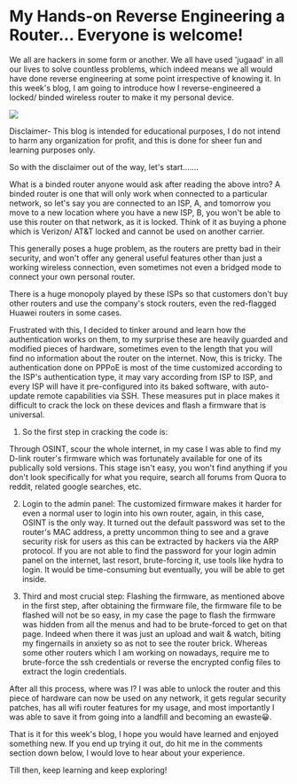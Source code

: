 # My Hands-on Reverse Engineering a Router... Everyone is welcome!

We all are hackers in some form or another. We all have used 'jugaad' in all our lives to solve countless problems, which indeed means we all would have done reverse engineering at some point irrespective of knowing it. In this week's blog, I am going to introduce how I reverse-engineered a locked/ binded wireless router to make it my personal device.

  

![](https://static.wixstatic.com/media/nsplsh_ae6d511efbea455c96386896a401fe02~mv2.jpg/v1/fill/w_925,h_616,al_c,q_85,usm_0.66_1.00_0.01,enc_auto/nsplsh_ae6d511efbea455c96386896a401fe02~mv2.jpg)

Disclaimer- This blog is intended for educational purposes, I do not intend to harm any organization for profit, and this is done for sheer fun and learning purposes only.

  

So with the disclaimer out of the way, let's start.......

What is a binded router anyone would ask after reading the above intro? A binded router is one that will only work when connected to a particular network, so let's say you are connected to an ISP, A, and tomorrow you move to a new location where you have a new ISP, B, you won't be able to use this router on that network, as it is locked. Think of it as buying a phone which is Verizon/ AT&T locked and cannot be used on another carrier.

  

This generally poses a huge problem, as the routers are pretty bad in their security, and won't offer any general useful features other than just a working wireless connection, even sometimes not even a bridged mode to connect your own personal router.

There is a huge monopoly played by these ISPs so that customers don't buy other routers and use the company's stock routers, even the red-flagged Huawei routers in some cases.

  

Frustrated with this, I decided to tinker around and learn how the authentication works on them, to my surprise these are heavily guarded and modified pieces of hardware, sometimes even to the length that you will find no information about the router on the internet. Now, this is tricky. The authentication done on PPPoE is most of the time customized according to the ISP's authentication type, it may vary according from ISP to ISP, and every ISP will have it pre-configured into its baked software, with auto-update remote capabilities via SSH. These measures put in place makes it difficult to crack the lock on these devices and flash a firmware that is universal.

  

1. So the first step in cracking the code is:

Through OSINT, scour the whole internet, in my case I was able to find my D-link router's firmware which was fortunately available for one of its publically sold versions. This stage isn't easy, you won't find anything if you don't look specifically for what you require, search all forums from Quora to reddit, related google searches, etc.

  

2. Login to the admin panel: The customized firmware makes it harder for even a normal user to login into his own router, again, in this case, OSINT is the only way. It turned out the default password was set to the router's MAC address, a pretty uncommon thing to see and a grave security risk for users as this can be extracted by hackers via the ARP protocol. If you are not able to find the password for your login admin panel on the internet, last resort, brute-forcing it, use tools like hydra to login. It would be time-consuming but eventually, you will be able to get inside.

  

  

3. Third and most crucial step: Flashing the firmware, as mentioned above in the first step, after obtaining the firmware file, the firmware file to be flashed will not be so easy, in my case the page to flash the firmware was hidden from all the menus and had to be brute-forced to get on that page. Indeed when there it was just an upload and wait & watch, biting my fingernails in anxiety so as not to see the router brick. Whereas some other routers which I am working on nowadays, require me to brute-force the ssh credentials or reverse the encrypted config files to extract the login credentials.

After all this process, where was I? I was able to unlock the router and this piece of hardware can now be used on any network, it gets regular security patches, has all wifi router features for my usage, and most importantly I was able to save it from going into a landfill and becoming an ewaste😀.

  

That is it for this week's blog, I hope you would have learned and enjoyed something new. If you end up trying it out, do hit me in the comments section down below, I would love to hear about your experience.

Till then, keep learning and keep exploring!